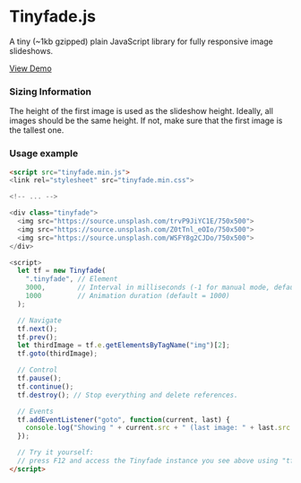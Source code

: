 # Tinyfade.js
A tiny (~1kb gzipped) plain JavaScript library for fully responsive image slideshows.

[View Demo](https://moqmar.github.io/tinyfade.js/)

### Sizing Information
The height of the first image is used as the slideshow height. Ideally, all images should be the same height. If not, make sure that the first image is the tallest one.

### Usage example
```html
<script src="tinyfade.min.js">
<link rel="stylesheet" src="tinyfade.min.css">

<!-- ... -->

<div class="tinyfade">
  <img src="https://source.unsplash.com/trvP9JiYC1E/750x500">
  <img src="https://source.unsplash.com/Z0tTnl_eOIo/750x500">
  <img src="https://source.unsplash.com/WSFY8g2CJDo/750x500">
</div>

<script>
  let tf = new Tinyfade(
    ".tinyfade", // Element
    3000,        // Interval in milliseconds (-1 for manual mode, default = 5000)
    1000         // Animation duration (default = 1000)
  );

  // Navigate
  tf.next();
  tf.prev();
  let thirdImage = tf.e.getElementsByTagName("img")[2];
  tf.goto(thirdImage);

  // Control
  tf.pause();
  tf.continue();
  tf.destroy(); // Stop everything and delete references.

  // Events
  tf.addEventListener("goto", function(current, last) {
    console.log("Showing " + current.src + " (last image: " + last.src + ")");
  });

  // Try it yourself:
  // press F12 and access the Tinyfade instance you see above using "tf"
</script>
```

